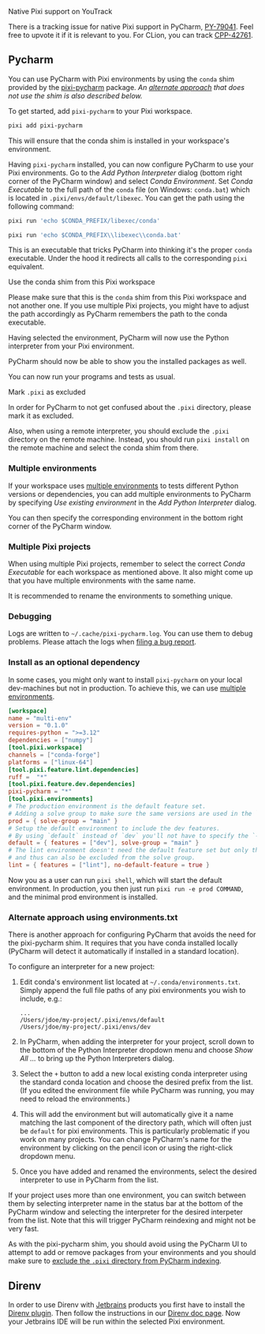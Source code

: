 Native Pixi support on YouTrack

There is a tracking issue for native Pixi support in PyCharm, [PY-79041](https://youtrack.jetbrains.com/issue/PY-79041). Feel free to upvote it if it is relevant to you. For CLion, you can track [CPP-42761](https://youtrack.jetbrains.com/issue/CPP-42761).

## Pycharm

You can use PyCharm with Pixi environments by using the `conda` shim provided by the [pixi-pycharm](https://github.com/pavelzw/pixi-pycharm) package. *An [alternate approach](#alt-approach) that does not use the shim is also described below.*

To get started, add `pixi-pycharm` to your Pixi workspace.

```bash
pixi add pixi-pycharm

```

This will ensure that the conda shim is installed in your workspace's environment.

Having `pixi-pycharm` installed, you can now configure PyCharm to use your Pixi environments. Go to the *Add Python Interpreter* dialog (bottom right corner of the PyCharm window) and select *Conda Environment*. Set *Conda Executable* to the full path of the `conda` file (on Windows: `conda.bat`) which is located in `.pixi/envs/default/libexec`. You can get the path using the following command:

```bash
pixi run 'echo $CONDA_PREFIX/libexec/conda'

```

```bash
pixi run 'echo $CONDA_PREFIX\\libexec\\conda.bat'

```

This is an executable that tricks PyCharm into thinking it's the proper `conda` executable. Under the hood it redirects all calls to the corresponding `pixi` equivalent.

Use the conda shim from this Pixi workspace

Please make sure that this is the `conda` shim from this Pixi workspace and not another one. If you use multiple Pixi projects, you might have to adjust the path accordingly as PyCharm remembers the path to the conda executable.

Having selected the environment, PyCharm will now use the Python interpreter from your Pixi environment.

PyCharm should now be able to show you the installed packages as well.

You can now run your programs and tests as usual.

Mark `.pixi` as excluded

In order for PyCharm to not get confused about the `.pixi` directory, please mark it as excluded.

Also, when using a remote interpreter, you should exclude the `.pixi` directory on the remote machine. Instead, you should run `pixi install` on the remote machine and select the conda shim from there.

### Multiple environments

If your workspace uses [multiple environments](../../../workspace/multi_environment/) to tests different Python versions or dependencies, you can add multiple environments to PyCharm by specifying *Use existing environment* in the *Add Python Interpreter* dialog.

You can then specify the corresponding environment in the bottom right corner of the PyCharm window.

### Multiple Pixi projects

When using multiple Pixi projects, remember to select the correct *Conda Executable* for each workspace as mentioned above. It also might come up that you have multiple environments with the same name.

It is recommended to rename the environments to something unique.

### Debugging

Logs are written to `~/.cache/pixi-pycharm.log`. You can use them to debug problems. Please attach the logs when [filing a bug report](https://github.com/pavelzw/pixi-pycharm/issues/new?template=bug-report.md).

### Install as an optional dependency

In some cases, you might only want to install `pixi-pycharm` on your local dev-machines but not in production. To achieve this, we can use [multiple environments](../../../workspace/multi_environment/).

```toml
[workspace]
name = "multi-env"
version = "0.1.0"
requires-python = ">=3.12"
dependencies = ["numpy"]
[tool.pixi.workspace]
channels = ["conda-forge"]
platforms = ["linux-64"]
[tool.pixi.feature.lint.dependencies]
ruff =  "*"
[tool.pixi.feature.dev.dependencies]
pixi-pycharm = "*"
[tool.pixi.environments]
# The production environment is the default feature set.
# Adding a solve group to make sure the same versions are used in the `default` and `prod` environments.
prod = { solve-group = "main" }
# Setup the default environment to include the dev features.
# By using `default` instead of `dev` you'll not have to specify the `--environment` flag when running `pixi run`.
default = { features = ["dev"], solve-group = "main" }
# The lint environment doesn't need the default feature set but only the `lint` feature
# and thus can also be excluded from the solve group.
lint = { features = ["lint"], no-default-feature = true }

```

Now you as a user can run `pixi shell`, which will start the default environment. In production, you then just run `pixi run -e prod COMMAND`, and the minimal prod environment is installed.

### Alternate approach using environments.txt

There is another approach for configuring PyCharm that avoids the need for the pixi-pycharm shim. It requires that you have conda installed locally (PyCharm will detect it automatically if installed in a standard location).

To configure an interpreter for a new project:

1. Edit conda's environment list located at `~/.conda/environments.txt`. Simply append the full file paths of any pixi environments you wish to include, e.g.:

   ```text
   ...
   /Users/jdoe/my-project/.pixi/envs/default
   /Users/jdoe/my-project/.pixi/envs/dev

   ```

1. In PyCharm, when adding the interpreter for your project, scroll down to the bottom of the Python Interpreter dropdown menu and choose *Show All ...* to bring up the Python Interpreters dialog.

1. Select the `+` button to add a new local existing conda interpreter using the standard conda location and choose the desired prefix from the list. (If you edited the environment file while PyCharm was running, you may need to reload the environments.)

1. This will add the environment but will automatically give it a name matching the last component of the directory path, which will often just be `default` for pixi environments. This is particularly problematic if you work on many projects. You can change PyCharm's name for the environment by clicking on the pencil icon or using the right-click dropdown menu.

1. Once you have added and renamed the environments, select the desired interpreter to use in PyCharm from the list.

If your project uses more than one environment, you can switch between them by selecting interpreter name in the status bar at the bottom of the PyCharm window and selecting the interpreter for the desired interpeter from the list. Note that this will trigger PyCharm reindexing and might not be very fast.

As with the pixi-pycharm shim, you should avoid using the PyCharm UI to attempt to add or remove packages from your environments and you should make sure to [exclude the `.pixi` directory from PyCharm indexing](#exclude-.pixi).

## Direnv

In order to use Direnv with [Jetbrains](https://www.jetbrains.com/ides/) products you first have to install the [Direnv plugin](https://plugins.jetbrains.com/plugin/15285-direnv-integration). Then follow the instructions in our [Direnv doc page](../../third_party/direnv/). Now your Jetbrains IDE will be run within the selected Pixi environment.
